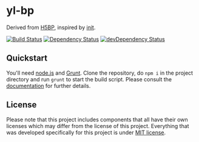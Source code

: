 # yl-bp

Derived from [H5BP](https://github.com/h5bp/html5-boilerplate), inspired by [init](https://github.com/drublic/init).

[![Build Status](https://travis-ci.org/yellowled/yl-bp.svg?branch=master)](https://travis-ci.org/yellowled/yl-bp)
[![Dependency Status](https://david-dm.org/yellowled/yl-bp.svg)](https://david-dm.org/yellowled/yl-bp)
[![devDependency Status](https://david-dm.org/yellowled/yl-bp/dev-status.svg)](https://david-dm.org/yellowled/yl-bp#info=devDependencies)

## Quickstart

You'll need [node.js](http://nodejs.org) and [Grunt](http://gruntjs.com). Clone the repository, do `npm i` in the project directory and run `grunt` to start the build script. Please consult the [documentation](https://yellowled.github.io/yl-bp/) for further details.

## License

Please note that this project includes components that all have their own licenses which may differ from the license of this project. Everything that was developed specifically for this project is under [MIT license](https://github.com/yellowled/yl-bp/blob/master/LICENSE.md).
